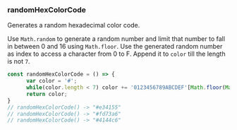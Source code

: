 ### randomHexColorCode

Generates a random hexadecimal color code.

Use `Math.random` to generate a random number and limit that number to fall in between 0 and 16 using `Math.floor`. Use the generated random number as index to access a character from 0 to F. Append it to `color` till the length is not `7`.  

```js
const randomHexColorCode = () => {
	  var color = '#';
	  while(color.length < 7) color += '0123456789ABCDEF'[Math.floor(Math.random() * 16)];
	  return color;
}
// randomHexColorCode() -> "#e34155"
// randomHexColorCode() -> "#fd73a6"
// randomHexColorCode() -> "#4144c6"
```
